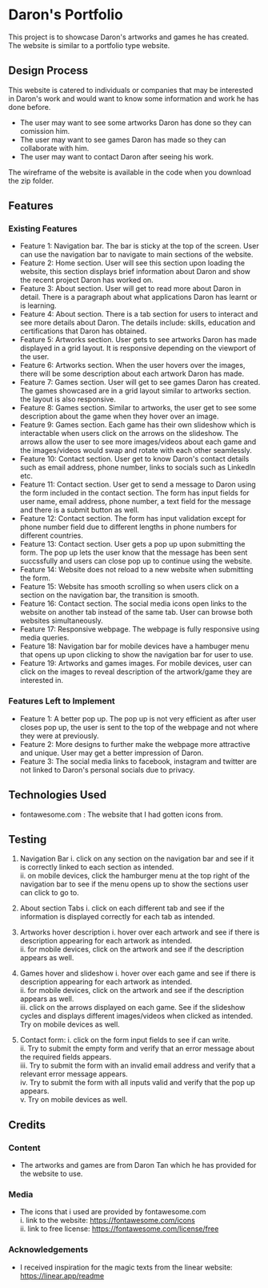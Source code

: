 # Daron's Portfolio

This project is to showcase Daron's artworks and games he has created. The website is similar to a portfolio type website.

## Design Process

This website is catered to individuals or companies that may be interested in Daron's work and would want to know some information and work he has done before.

- The user may want to see some artworks Daron has done so they can comission him.
- The user may want to see games Daron has made so they can collaborate with him.
- The user may want to contact Daron after seeing his work.

The wireframe of the website is available in the code when you download the zip folder.

## Features

### Existing Features

- Feature 1: Navigation bar. The bar is sticky at the top of the screen. User can use the navigation bar to navigate to main sections of the website.
- Feature 2: Home section. User will see this section upon loading the website, this section displays brief information about Daron and show the recent project Daron has worked on.
- Feature 3: About section. User will get to read more about Daron in detail. There is a paragraph about what applications Daron has learnt or is learning.
- Feature 4: About section. There is a tab section for users to interact and see more details about Daron. The details include: skills, education and certifications that Daron has obtained.
- Feature 5: Artworks section. User gets to see artworks Daron has made displayed in a grid layout. It is responsive depending on the viewport of the user.
- Feature 6: Artworks section. When the user hovers over the images, there will be some description about each artwork Daron has made.
- Feature 7: Games section. User will get to see games Daron has created. The games showcased are in a grid layout similar to artworks section. the layout is also responsive.
- Feature 8: Games section. Similar to artworks, the user get to see some description about the game when they hover over an image.
- Feature 9: Games section. Each game has their own slideshow which is interactable when users click on the arrows on the slideshow. The arrows allow the user to see more images/videos about each game and the images/videos would swap and rotate with each other seamlessly.
- Feature 10: Contact section. User get to know Daron's contact details such as email address, phone number, links to socials such as LinkedIn etc.
- Feature 11: Contact section. User get to send a message to Daron using the form included in the contact section. The form has input fields for user name, email address, phone number, a text field for the message and there is a submit button as well.
- Feature 12: Contact section. The form has input validation except for phone number field due to different lengths in phone numbers for different countries.
- Feature 13: Contact section. User gets a pop up upon submitting the form. The pop up lets the user know that the message has been sent succssfully and users can close pop up to continue using the website.
- Feature 14: Website does not reload to a new website when submitting the form.
- Feature 15: Website has smooth scrolling so when users click on a section on the navigation bar, the transition is smooth.
- Feature 16: Contact section. The social media icons open links to the website on another tab instead of the same tab. User can browse both websites simultaneously.
- Feature 17: Responsive webpage. The webpage is fully responsive using media queries.
- Feature 18: Navigation bar for mobile devices have a hambuger menu that opens up upon clicking to show the navigation bar for user to use.
- Feature 19: Artworks and games images. For mobile devices, user can click on the images to reveal description of the artwork/game they are interested in.

### Features Left to Implement

- Feature 1: A better pop up. The pop up is not very efficient as after user closes pop up, the user is sent to the top of the webpage and not where they were at previously.
- Feature 2: More designs to further make the webpage more attractive and unique. User may get a better impression of Daron.
- Feature 3: The social media links to facebook, instagram and twitter are not linked to Daron's personal socials due to privacy.

## Technologies Used

- fontawesome.com : The website that I had gotten icons from.

## Testing

1. Navigation Bar
   i. click on any section on the navigation bar and see if it is correctly linked to each section as intended.\
   ii. on mobile devices, click the hamburger menu at the top right of the navigation bar to see if the menu opens up to show the sections user can click to go to.

2. About section Tabs
   i. click on each different tab and see if the information is displayed correctly for each tab as intended.

3. Artworks hover description
   i. hover over each artwork and see if there is description appearing for each artwork as intended.\
   ii. for mobile devices, click on the artwork and see if the description appears as well.

4. Games hover and slideshow
   i. hover over each game and see if there is description appearing for each artwork as intended.\
   ii. for mobile devices, click on the artwork and see if the description appears as well.\
   iii. click on the arrows displayed on each game. See if the slideshow cycles and displays different images/videos when clicked as intended. Try on mobile devices as well.

5. Contact form:
   i. click on the form input fields to see if can write.\
   ii. Try to submit the empty form and verify that an error message about the required fields appears.\
   iii. Try to submit the form with an invalid email address and verify that a relevant error message appears.\
   iv. Try to submit the form with all inputs valid and verify that the pop up appears.\
   v. Try on mobile devices as well.

## Credits

### Content

- The artworks and games are from Daron Tan which he has provided for the website to use.

### Media

- The icons that i used are provided by fontawesome.com\
  i. link to the website: https://fontawesome.com/icons \
  ii. link to free license: https://fontawesome.com/license/free

### Acknowledgements

- I received inspiration for the magic texts from the linear website: https://linear.app/readme
